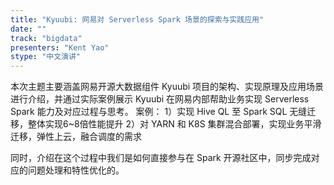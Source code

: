 ```yaml
---
title: "Kyuubi: 网易对 Serverless Spark 场景的探索与实践应用"
date: "" 
track: "bigdata"
presenters: "Kent Yao"
stype: "中文演讲"
---
```

本次主题主要涵盖网易开源大数据组件 Kyuubi 项目的架构、实现原理及应用场景进行介绍，并通过实际案例展示 Kyuubi 在网易内部帮助业务实现 Serverless Spark 能力及对应过程与思考。
 案例：
 1）实现 Hive QL 至 Spark SQL 无缝迁移，整体实现6~8倍性能提升
 2）对 YARN 和 K8S 集群混合部署，实现业务平滑迁移，弹性上云，融合调度的需求
 

 同时，介绍在这个过程中我们是如何直接参与在 Spark 开源社区中，同步完成对应的问题处理和特性优化的。